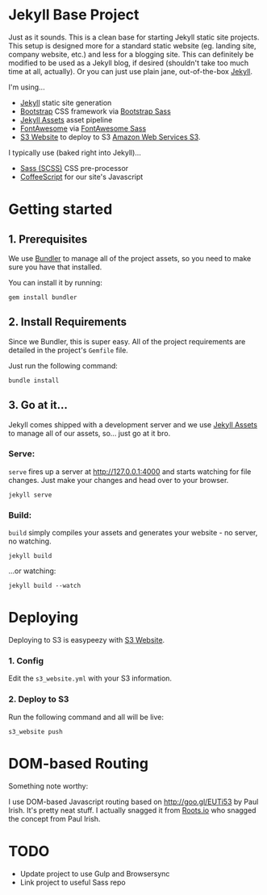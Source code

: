 # Jekyll Base Project

Just as it sounds. This is a clean base for starting Jekyll static site projects. This setup is designed more for a
standard static website (eg. landing site, company website, etc.) and less for a blogging site. This can definitely
be modified to be used as a Jekyll blog, if desired (shouldn't take too much time at all, actually). Or you can just
use plain jane, out-of-the-box [Jekyll](http://jekyllrb.com/).

I'm using...
- [Jekyll](http://jekyllrb.com/) static site generation
- [Bootstrap](http://getbootstrap.com/) CSS framework via [Bootstrap Sass](https://github.com/twbs/bootstrap-sass)
- [Jekyll Assets](https://github.com/ixti/jekyll-assets) asset pipeline
- [FontAwesome](http://fortawesome.github.io/Font-Awesome/) via [FontAwesome Sass](https://github.com/FortAwesome/font-awesome-sass)
- [S3 Website](https://github.com/laurilehmijoki/s3_website) to deploy to S3 [Amazon Web Services S3](http://aws.amazon.com/s3/).

I typically use (baked right into Jekyll)...
- [Sass (SCSS)](http://sass-lang.com/) CSS pre-processor
- [CoffeeScript](http://coffeescript.org/) for our site's Javascript

# Getting started

## 1. Prerequisites

We use [Bundler](http://bundler.io/) to manage all of the project assets, so you need to make sure you have that installed.

You can install it by running:

```
gem install bundler
```

## 2. Install Requirements

Since we Bundler, this is super easy. All of the project requirements are detailed in the project's `Gemfile` file.

Just run the following command:

```
bundle install
```

## 3. Go at it...

Jekyll comes shipped with a development server and we use [Jekyll Assets](https://github.com/ixti/jekyll-assets) to manage all of our assets, so... just go at it bro.

### Serve:

`serve` fires up a server at http://127.0.0.1:4000 and starts watching for file changes. Just make your changes and head over to your browser.

```
jekyll serve
```

### Build:

`build` simply compiles your assets and generates your website - no server, no watching.

```
jekyll build
```

...or watching:

```
jekyll build --watch
```

# Deploying

Deploying to S3 is easypeezy with [S3 Website](https://github.com/laurilehmijoki/s3_website).

### 1. Config

Edit the `s3_website.yml` with your S3 information.

### 2. Deploy to S3

Run the following command and all will be live:

```
s3_website push
```

# DOM-based Routing

Something note worthy:

I use DOM-based Javascript routing based on http://goo.gl/EUTi53 by Paul Irish. It's pretty neat stuff. I actually snagged it from [Roots.io](https://github.com/roots/roots/blob/master/assets/js/_main.js) who snagged the concept from Paul Irish.

# TODO

- Update project to use Gulp and Browsersync
- Link project to useful Sass repo
